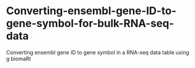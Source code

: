 # Converting-ensembl-gene-ID-to-gene-symbol-for-bulk-RNA-seq-data
Converting ensembl gene ID to gene symbol in a RNA-seq data table using g biomaRt
